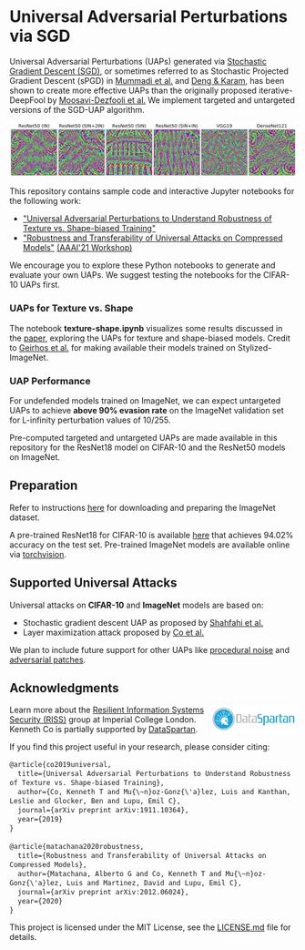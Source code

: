 # Universal Adversarial Perturbations via SGD

Universal Adversarial Perturbations (UAPs) generated via [Stochastic Gradient Descent (SGD)](https://ojs.aaai.org//index.php/AAAI/article/view/6017), or sometimes referred to as Stochastic Projected Gradient Descent (sPGD) in  [Mummadi et al.](https://openaccess.thecvf.com/content_ICCV_2019/papers/Mummadi_Defending_Against_Universal_Perturbations_With_Shared_Adversarial_Training_ICCV_2019_paper.pdf) and [Deng & Karam](https://ieeexplore.ieee.org/document/9191288), has been shown to create more effective UAPs than the originally proposed iterative-DeepFool by [Moosavi-Dezfooli et al.](https://openaccess.thecvf.com/content_cvpr_2017/papers/Moosavi-Dezfooli_Universal_Adversarial_Perturbations_CVPR_2017_paper.pdf) We implement targeted and untargeted versions of the SGD-UAP algorithm.

![slider](docs/uaps_all.png)

This repository contains sample code and interactive Jupyter notebooks for the following work:

* ["Universal Adversarial Perturbations to Understand Robustness of Texture vs. Shape-biased Training"](https://arxiv.org/abs/1911.10364)
* ["Robustness and Transferability of Universal Attacks on Compressed Models"](https://openreview.net/forum?id=HJx08NSnnE) [(AAAI'21 Workshop)](http://federated-learning.org/rseml2021/)

We encourage you to explore these Python notebooks to generate and evaluate your own UAPs. We suggest testing the notebooks for the CIFAR-10 UAPs first.

### UAPs for Texture vs. Shape
The notebook **texture-shape.ipynb** visualizes some results discussed in the [paper](https://arxiv.org/abs/1911.10364), exploring the UAPs for texture and shape-biased models. Credit to [Geirhos et al.](https://github.com/rgeirhos/texture-vs-shape) for making available their models trained on Stylized-ImageNet.

### UAP Performance
For undefended models trained on ImageNet, we can expect untargeted UAPs to achieve **above 90% evasion rate** on the ImageNet validation set for L-infinity perturbation values of 10/255.

Pre-computed targeted and untargeted UAPs are made available in this repository for the ResNet18 model on CIFAR-10 and the ResNet50 models on ImageNet.

## Preparation
Refer to instructions [here](https://github.com/pytorch/examples/tree/master/imagenet) for downloading and preparing the ImageNet dataset. 

A pre-trained ResNet18 for CIFAR-10 is available [here](https://drive.google.com/file/d/1lyFy1hXWC-kv8dM5qMS3_frQtyS-F7xv/view?usp=sharing) that achieves 94.02% accuracy on the test set. Pre-trained ImageNet models are available online via [torchvision](https://pytorch.org/docs/stable/torchvision/models.html).

## Supported Universal Attacks
Universal attacks on **CIFAR-10** and **ImageNet** models are based on:

* Stochastic gradient descent UAP as proposed by [Shahfahi et al.](https://ojs.aaai.org//index.php/AAAI/article/view/6017)
* Layer maximization attack proposed by [Co et al.](https://arxiv.org/abs/1911.10364)

We plan to include future support for other UAPs like [procedural noise](https://dl.acm.org/doi/10.1145/3319535.3345660) and [adversarial patches](https://arxiv.org/abs/1712.09665).


## Acknowledgments
<img src="docs/dataspartan.jpeg" align="right" width="30%">

Learn more about the [Resilient Information Systems Security (RISS)](http://rissgroup.org/) group at Imperial College London. Kenneth Co is partially supported by [DataSpartan](http://dataspartan.co.uk/).

If you find this project useful in your research, please consider citing:

```
@article{co2019universal,
  title={Universal Adversarial Perturbations to Understand Robustness of Texture vs. Shape-biased Training},
  author={Co, Kenneth T and Mu{\~n}oz-Gonz{\'a}lez, Luis and Kanthan, Leslie and Glocker, Ben and Lupu, Emil C},
  journal={arXiv preprint arXiv:1911.10364},
  year={2019}
}

@article{matachana2020robustness,
  title={Robustness and Transferability of Universal Attacks on Compressed Models},
  author={Matachana, Alberto G and Co, Kenneth T and Mu{\~n}oz-Gonz{\'a}lez, Luis and Martinez, David and Lupu, Emil C},
  journal={arXiv preprint arXiv:2012.06024},
  year={2020}
}
```
This project is licensed under the MIT License, see the [LICENSE.md](LICENSE.md) file for details.
